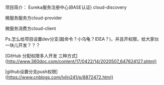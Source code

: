 项目简介：
Eureka服务注册中心(BASE认证) cloud-discovery

微服务服务方cloud-provider

微服务消费方cloud-client 

Ps.怎么给项目设置dev分支(敲命令？小乌龟？IDEA？)，并且开权限，给大家伙一块儿开发？？？

[GitHub 分配权限多人开发 三种方式]{http://www.360doc.com/content/17/0422/14/2020507_647624127.shtml}

[github设置分支push权限]{https://www.cnblogs.com/lvlin241/p/8872472.html}

